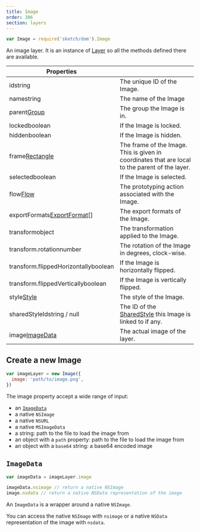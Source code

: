 ```yaml
---
title: Image
order: 306
section: layers
---
```


```javascript
var Image = require('sketch/dom').Image
```

An image layer. It is an instance of [Layer](#layer) so all the methods defined there are available.

| Properties                                                                  |                                                                                                 |
| --------------------------------------------------------------------------- | ----------------------------------------------------------------------------------------------- |
| id<span class="arg-type">string</span>                                      | The unique ID of the Image.                                                                     |
| name<span class="arg-type">string</span>                                    | The name of the Image                                                                           |
| parent<span class="arg-type">[Group](#group)</span>                         | The group the Image is in.                                                                      |
| locked<span class="arg-type">boolean</span>                                 | If the Image is locked.                                                                         |
| hidden<span class="arg-type">boolean</span>                                 | If the Image is hidden.                                                                         |
| frame<span class="arg-type">[Rectangle](#rectangle)</span>                  | The frame of the Image. This is given in coordinates that are local to the parent of the layer. |
| selected<span class="arg-type">boolean</span>                               | If the Image is selected.                                                                       |
| flow<span class="arg-type">[Flow](#flow)</span>                             | The prototyping action associated with the Image.                                               |
| exportFormats<span class="arg-type">[ExportFormat](#export-format)[]</span> | The export formats of the Image.                                                                |
| transform<span class="arg-type">object</span>                               | The transformation applied to the Image.                                                        |
| transform.rotation<span class="arg-type">number</span>                      | The rotation of the Image in degrees, clock-wise.                                               |
| transform.flippedHorizontally<span class="arg-type">boolean</span>          | If the Image is horizontally flipped.                                                           |
| transform.flippedVertically<span class="arg-type">boolean</span>            | If the Image is vertically flipped.                                                             |
| style<span class="arg-type">[Style](#style)</span>                          | The style of the Image.                                                                         |
| sharedStyleId<span class="arg-type">string / null</span>                    | The ID of the [SharedStyle](#shared-style) this Image is linked to if any.                      |
| image<span class="arg-type">[ImageData](#imagedata)</span>                  | The actual image of the layer.                                                                  |

## Create a new Image

```javascript
var imageLayer = new Image({
  image: 'path/to/image.png',
})
```

The image property accept a wide range of input:

- an [`ImageData`](#imagedata)
- a native `NSImage`
- a native `NSURL`
- a native `MSImageData`
- a string: path to the file to load the image from
- an object with a `path` property: path to the file to load the image from
- an object with a `base64` string: a base64 encoded image

## `ImageData`

```javascript
var imageData = imageLayer.image

imageData.nsimage // return a native NSImage
image.nsdata // return a native NSData representation of the image
```

An `ImageData` is a wrapper around a native `NSImage`.

You can access the native `NSImage` with `nsimage` or a native `NSData` representation of the image with `nsdata`.

